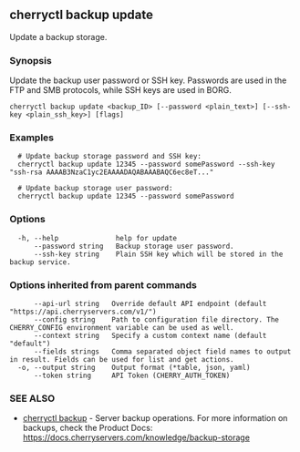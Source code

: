 ## cherryctl backup update

Update a backup storage.

### Synopsis

Update the backup user password or SSH key. Passwords are used in the FTP and SMB protocols, while SSH keys are used in BORG.

```
cherryctl backup update <backup_ID> [--password <plain_text>] [--ssh-key <plain_ssh_key>] [flags]
```

### Examples

```
  # Update backup storage password and SSH key:
  cherryctl backup update 12345 --password somePassword --ssh-key  "ssh-rsa AAAAB3NzaC1yc2EAAAADAQABAAABAQC6ec8eT..."
  
  # Update backup storage user password:
  cherryctl backup update 12345 --password somePassword
```

### Options

```
  -h, --help              help for update
      --password string   Backup storage user password.
      --ssh-key string    Plain SSH key which will be stored in the backup service.
```

### Options inherited from parent commands

```
      --api-url string   Override default API endpoint (default "https://api.cherryservers.com/v1/")
      --config string    Path to configuration file directory. The CHERRY_CONFIG environment variable can be used as well.
      --context string   Specify a custom context name (default "default")
      --fields strings   Comma separated object field names to output in result. Fields can be used for list and get actions.
  -o, --output string    Output format (*table, json, yaml)
      --token string     API Token (CHERRY_AUTH_TOKEN)
```

### SEE ALSO

* [cherryctl backup](cherryctl_backup.md)	 - Server backup operations. For more information on backups, check the Product Docs: https://docs.cherryservers.com/knowledge/backup-storage

